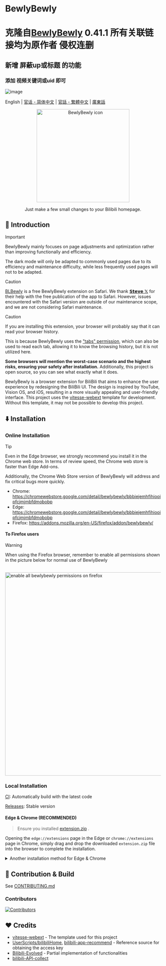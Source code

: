 # BewlyBewly
# 克隆自[BewlyBewly](https://github.com/BewlyBewly/BewlyBewly) 0.41.1 所有关联链接均为原作者 侵权连删

## 新增 屏蔽up或标题 的功能

### 添加 视频关键词或uid 即可
![image](https://github.com/user-attachments/assets/b37c794e-9962-434e-b3f0-cf17a27f975f)


English | [官话 - 简体中文](README-cmn_CN.md) | [官話 - 繁體中文](README-cmn_TW.md) | [廣東話](README-jyut.md)

<p align="center" style="margin-bottom: 0px !important;">
<img width="300" alt="BewlyBewly icon" src="https://cdn.jsdelivr.net/gh/BewlyBewly/Imgs/logos/bewlybewly-vtuber-logo.png"><br/>
</p>

<p align="center">Just make a few small changes to your Bilibili homepage.</p>

<!-- ![min1](https://github.com/hakadao/BewlyBewly/assets/33394391/951f9e2a-d0e1-452c-83a9-dc6d85c4d441)
![min2](https://github.com/hakadao/BewlyBewly/assets/33394391/3e75dd20-f60b-4645-b434-23a24c72959c) -->

## 👋 Introduction

> [!IMPORTANT]
> BewlyBewly mainly focuses on page adjustments and optimization rather than improving functionally and efficiency.
>
> The dark mode will only be adapted to commonly used pages due to its efficiency and maintenance difficulty, while less
> frequently used pages will not to be adapted.

> [!CAUTION]
> [BLBewly](https://apps.apple.com/us/app/blbewly/id6742200021) is a free BewlyBewly extension on Safari. We thank [𝗦𝘁𝗲𝘃𝗲 𝕏](https://x.com/st7evechou) for their help with the free publication of the app to Safari.
> However, issues encountered with the Safari version are outside of our maintenance scope,
> and we are not considering Safari maintenance.

> [!CAUTION]
> If you are installing this extension, your browser will probably say that it can read your browser history.
>
> This is because BewlyBewly uses the ["tabs" permission](https://developer.chrome.com/docs/extensions/reference/api/tabs), which can also be used to read each tab, allowing it to know the browsing history, but it is not utilized here.
>
> **Some browsers will mention the worst-case scenario and the highest risks, ensuring your safety after installation.**
> Additionally, this project is open source, so you can see what exactly what it does.

BewlyBewly is a browser extension for BiliBili that aims to enhance the user experience by redesigning the BiliBili UI.
The design is inspired by YouTube, Vision OS, and iOS, resulting in a more visually appealing and user-friendly interface.
This project uses the [vitesse-webext](https://github.com/antfu/vitesse-webext) template for development.
Without this template, it may not be possible to develop this project.

## ⬇️ Installation

### Online Installation

> [!TIP]
> Even in the Edge browser, we strongly recommend you install it in the Chrome web store.
> In terms of review speed, the Chrome web store is faster than Edge Add-ons.
>
> Additionally, the Chrome Web Store version of BewlyBewly will address and fix critical bugs more quickly.

- Chrome: <https://chromewebstore.google.com/detail/bewlybewly/bbbiejemhfihiooipfcjmjmbfdmobobp>
- Edge: <https://chromewebstore.google.com/detail/bewlybewly/bbbiejemhfihiooipfcjmjmbfdmobobp>
- Firefox: <https://addons.mozilla.org/en-US/firefox/addon/bewlybewly/>

#### To Firefox users

> [!WARNING]
> When using the Firefox browser, remember to enable all permissions shown in the picture below for normal use of BewlyBewly

<br/> <img width="655" alt="enable all bewlybewly permissions on firefox" src="https://github.com/hakadao/BewlyBewly/assets/33394391/9566aed8-040a-4435-a2ec-c61117f8e429">

### Local Installation

[CI](https://github.com/hakadao/BewlyBewly/actions): Automatically build with the latest code

[Releases](https://github.com/hakadao/BewlyBewly/releases): Stable version

#### Edge & Chrome (RECOMMENDED)

> Ensure you installed [extension.zip](https://github.com/hakadao/BewlyBewly/releases) .

Opening the `edge://extensions` page in the Edge or `chrome://extensions` page in Chrome,
simply drag and drop the downloaded `extension.zip` file into the browser to complete the installation.

<details>
 <summary> Another installation method for Edge & Chrome </summary>

#### Edge

> Ensure you installed [extension.zip](https://github.com/hakadao/BewlyBewly/releases) and decompress this file.

1. Type in `edge://extensions/` in the address bar and press Enter
2. Turn on `Developer mode` then press `Load Unpacked` <br/> <img width="655" alt="image" src="https://user-images.githubusercontent.com/33394391/232246901-e3544c16-bde2-480d-b770-ca5242793963.png">
3. Load the decompressed extension folder in your browser

#### Chrome
>
> Ensure you installed [extension.zip](https://github.com/hakadao/BewlyBewly/releases) and decompress this file.

1. Type in `chrome://extensions/` in the address bar and press Enter
2. Turn on `Developer mode` then press `Load Unpacked` <br/> <img width="655" alt="Snipaste_2022-03-27_18-17-04" src="https://user-images.githubusercontent.com/33394391/160276882-13da0484-92c1-47dd-add8-7655c5c2bf1c.png">
3. Load the decompressed extension folder in your browser

</details>

## 🤝 Contribution & Build

See [CONTRIBUTING.md](docs/CONTRIBUTING.md)

### Contributors

[![Contributors](https://contrib.rocks/image?repo=hakadao/BewlyBewly)](https://github.com/BewlyBewly/BewlyBewly/graphs/contributors)

## ❤️ Credits

- [vitesse-webext](https://github.com/antfu/vitesse-webext) - The template used for this project
- [UserScripts/bilibiliHome](https://github.com/indefined/UserScripts/tree/master/bilibiliHome),
[bilibili-app-recommend](https://github.com/magicdawn/bilibili-app-recommend) - Reference source for obtaining the access key
- [Bilibili-Evolved](https://github.com/the1812/Bilibili-Evolved) - Partial implementation of functionalities
- [bilibili-API-collect](https://github.com/SocialSisterYi/bilibili-API-collect)

